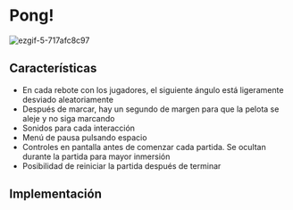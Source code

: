 # Pong!
![ezgif-5-717afc8c97](https://user-images.githubusercontent.com/47455265/153283496-124530cf-142f-4950-901d-519f9b7ff0e7.gif)

## Características
- En cada rebote con los jugadores, el siguiente ángulo está ligeramente desviado aleatoriamente
- Después de marcar, hay un segundo de margen para que la pelota se aleje y no siga marcando
- Sonidos para cada interacción
- Menú de pausa pulsando espacio
- Controles en pantalla antes de comenzar cada partida. Se ocultan durante la partida para mayor inmersión
- Posibilidad de reiniciar la partida después de terminar
## Implementación
